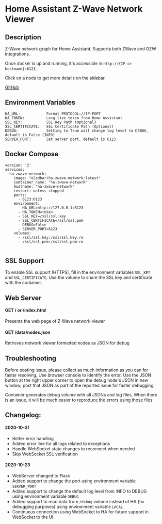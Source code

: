 # Home Assistant Z-Wave Network Viewer

## Description
Z-Wave network graph for Home Assistant, 
Supports both ZWave and OZW integrations. 

Once docker is up and running, it's accessible in `http://{IP or hostname}:6123`,

Click on a node to get more details on the sidebar.

[GitHub](https://github.com/elad-bar/ha-zwave-network/)

## Environment Variables
```
HA_URL:            Format PROTOCOL://IP:PORT
HA_TOKEN:          Long-live token from Home Assistant
SSL_KEY:           SSL Key Path (Optional)
SSL_CERTIFICATE:   SSL Certificate Path (Optional)
DEBUG:             Setting to True will change log level to DEBUG, default is False (INFO)
SERVER_PORT:       Set server port, default is 6123
```

## Docker Compose
```
version: '2'
services:
  ha-zwave-network:
    image: "eladbar/ha-zwave-network:latest"
    container_name: "ha-zwave-network"
    hostname: "ha-zwave-network"
    restart: unless-stopped
    ports:
      - 6123:6123
    environment:
      - HA_URL=http://127.0.0.1:8123
      - HA_TOKEN=token
      - SSL_KEY=/ssl/ssl.key
      - SSL_CERTIFICATE=/ssl/ssl.pem
      - DEBUG=False
      - SERVER_PORT=6123
    volumes:
      - /ssl/ssl.key:/ssl/ssl.key:ro
      - /ssl/ssl.pem:/ssl/ssl.pem:ro


```

## SSL Support
To enable SSL support (HTTPS), 
fill in the environment variables `SSL_KEY` and `SSL_CERTIFICATE`,
Use the volume to share the SSL key and certificate with the container.  

## Web Server
#### GET / or /index.html
Presents the web page of Z-Wave network viewer

#### GET /data/nodes.json
Retrieves network viewer formatted nodes as JSON for debug 

## Troubleshooting
Before posting issue, please collect as much information as you can for faster resolving,
Use browser console to identify the error,
Use the JSON button at the right upper corner to open the debug node's JSON in new window,
post that JSON as part of the reported issue for faster debugging.   

Container generates debug volume with all JSONs and log files,
When there is an issue, it will be much easier to reproduce the errors using those files

## Changelog:

#### 2020-10-31

- Better error handling
- Added error line for all logs related to exceptions
- Handle WebSocket state changes to reconnect when needed
- Skip WebSocket SSL verification    

#### 2020-10-23

- WebServer changed to Flask
- Added support to change the port using environment variable `SERVER_PORT`
- Added support to change the default log level from INFO to DEBUG using environment variable `DEBUG`
- Added support to read data from `/debug` volume instead of HA (for debugging purposes) using environment variable `LOCAL`
- Continuous connection using WebSocket to HA for future support in WebSocket to the UI
